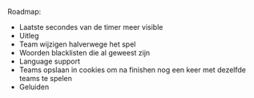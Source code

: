 Roadmap:

- Laatste secondes van de timer meer visible
- Uitleg
- Team wijzigen halverwege het spel
- Woorden blacklisten die al geweest zijn
- Language support
- Teams opslaan in cookies om na finishen nog een keer met dezelfde teams te spelen
- Geluiden